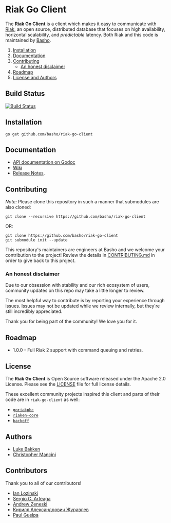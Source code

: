 Riak Go Client
==================

The **Riak Go Client** is a client which makes it easy to communicate with
[Riak](http://basho.com/riak/), an open source, distributed database that
focuses on high availability, horizontal scalability, and *predictable* latency.
Both Riak and this code is maintained by [Basho](http://www.basho.com/).

1. [Installation](#installation)
2. [Documentation](#documentation)
3. [Contributing](#contributing)
	* [An honest disclaimer](#an-honest-disclaimer)
4. [Roadmap](#roadmap)
5. [License and Authors](#license-and-authors)

## Build Status

[![Build Status](https://travis-ci.org/basho/riak-go-client.svg?branch=master)](https://travis-ci.org/basho/riak-go-client)

## Installation

`go get github.com/basho/riak-go-client`

## Documentation

* [API documentation on Godoc](https://godoc.org/github.com/basho/riak-go-client)
* [Wiki](https://github.com/basho/riak-go-client/wiki)
* [Release Notes](https://github.com/basho/riak-go-client/blob/master/RELNOTES.md). 

## Contributing

*Note:* Please clone this repository in such a manner that submodules are also cloned:

```
git clone --recursive https://github.com/basho/riak-go-client
```

OR:

```
git clone https://github.com/basho/riak-go-client
git submodule init --update
```

This repository's maintainers are engineers at Basho and we welcome your contribution to the project! Review the details in [CONTRIBUTING.md](CONTRIBUTING.md) in order to give back to this project.

### An honest disclaimer

Due to our obsession with stability and our rich ecosystem of users, community updates on this repo may take a little longer to review. 

The most helpful way to contribute is by reporting your experience through issues. Issues may not be updated while we review internally, but they're still incredibly appreciated.

Thank you for being part of the community! We love you for it. 

## Roadmap

* 1.0.0 - Full Riak 2 support with command queuing and retries.

## License

The **Riak Go Client** is Open Source software released under the Apache 2.0
License. Please see the [LICENSE](LICENSE) file for full license details.

These excellent community projects inspired this client and parts of their code
are in `riak-go-client` as well:

* [`goriakpbc`](https://github.com/tpjg/goriakpbc)
* [`riaken-core`](https://github.com/riaken/riaken-core)
* [`backoff`](https://github.com/jpillora/backoff)

## Authors

* [Luke Bakken](https://github.com/lukebakken)
* [Christopher Mancini](https://github.com/christophermancini)

## Contributors

Thank you to all of our contributors!

* [Ian Lozinski](https://github.com/i)
* [Sergio C. Arteaga](https://github.com/tegioz)
* [Andrew Zeneski](https://github.com/andrewzeneski)
* [Кирилл Александрович Журавлев](https://github.com/kazhuravlev)
* [Paul Guelpa](https://github.com/pguelpa)
